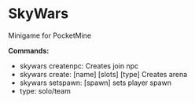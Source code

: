 # SkyWars
Minigame for PocketMine

  **Commands:**
* skywars createnpc: Creates join npc
* skywars create: [name] [slots] [type] Creates arena
* skywars setspawn: [spawn] sets player spawn
* type: solo/team
     

